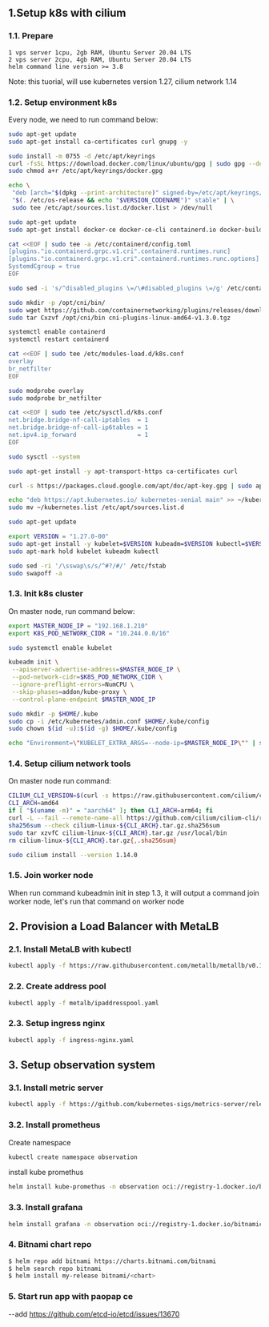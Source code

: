## 1.Setup k8s with cilium
### 1.1. Prepare
    1 vps server 1cpu, 2gb RAM, Ubuntu Server 20.04 LTS
    2 vps server 2cpu, 4gb RAM, Ubuntu Server 20.04 LTS
    helm command line version >= 3.8

Note: this tuorial, will use kubernetes version 1.27, cilium network 1.14

### 1.2. Setup environment k8s
Every node, we need to run command below:
```sh
sudo apt-get update
sudo apt-get install ca-certificates curl gnupg -y

sudo install -m 0755 -d /etc/apt/keyrings
curl -fsSL https://download.docker.com/linux/ubuntu/gpg | sudo gpg --dearmor -o /etc/apt/keyrings/docker.gpg
sudo chmod a+r /etc/apt/keyrings/docker.gpg

echo \
 "deb [arch="$(dpkg --print-architecture)" signed-by=/etc/apt/keyrings/docker.gpg] https://download.docker.com/linux/ubuntu \
 "$(. /etc/os-release && echo "$VERSION_CODENAME")" stable" | \
 sudo tee /etc/apt/sources.list.d/docker.list > /dev/null

sudo apt-get update
sudo apt-get install docker-ce docker-ce-cli containerd.io docker-buildx-plugin docker-compose-plugin -y

cat <<EOF | sudo tee -a /etc/containerd/config.toml
[plugins."io.containerd.grpc.v1.cri".containerd.runtimes.runc]
[plugins."io.containerd.grpc.v1.cri".containerd.runtimes.runc.options]
SystemdCgroup = true
EOF

sudo sed -i 's/^disabled_plugins \=/\#disabled_plugins \=/g' /etc/containerd/config.toml

sudo mkdir -p /opt/cni/bin/
sudo wget https://github.com/containernetworking/plugins/releases/download/v1.3.0/cni-plugins-linux-amd64-v1.3.0.tgz
sudo tar Cxzvf /opt/cni/bin cni-plugins-linux-amd64-v1.3.0.tgz

systemctl enable containerd
systemctl restart containerd

cat <<EOF | sudo tee /etc/modules-load.d/k8s.conf
overlay
br_netfilter
EOF

sudo modprobe overlay
sudo modprobe br_netfilter

cat <<EOF | sudo tee /etc/sysctl.d/k8s.conf
net.bridge.bridge-nf-call-iptables  = 1
net.bridge.bridge-nf-call-ip6tables = 1
net.ipv4.ip_forward                 = 1
EOF

sudo sysctl --system

sudo apt-get install -y apt-transport-https ca-certificates curl

curl -s https://packages.cloud.google.com/apt/doc/apt-key.gpg | sudo apt-key add

echo "deb https://apt.kubernetes.io/ kubernetes-xenial main" >> ~/kubernetes.list
sudo mv ~/kubernetes.list /etc/apt/sources.list.d

sudo apt-get update

export VERSION = "1.27.0-00"
sudo apt-get install -y kubelet=$VERSION kubeadm=$VERSION kubectl=$VERSION kubernetes-cni
sudo apt-mark hold kubelet kubeadm kubectl

sudo sed -ri '/\sswap\s/s/^#?/#/' /etc/fstab
sudo swapoff -a

```

### 1.3. Init k8s cluster
On master node, run command below:
```sh
export MASTER_NODE_IP = "192.168.1.210"
export K8S_POD_NETWORK_CIDR = "10.244.0.0/16"

sudo systemctl enable kubelet

kubeadm init \
 --apiserver-advertise-address=$MASTER_NODE_IP \
 --pod-network-cidr=$K8S_POD_NETWORK_CIDR \
 --ignore-preflight-errors=NumCPU \
 --skip-phases=addon/kube-proxy \
 --control-plane-endpoint $MASTER_NODE_IP 

sudo mkdir -p $HOME/.kube
sudo cp -i /etc/kubernetes/admin.conf $HOME/.kube/config
sudo chown $(id -u):$(id -g) $HOME/.kube/config

echo "Environment=\"KUBELET_EXTRA_ARGS=--node-ip=$MASTER_NODE_IP\"" | sudo tee -a /etc/systemd/system/kubelet.service.d/10-kubeadm.conf

```
### 1.4. Setup cilium network tools
On master node run command:
```sh
CILIUM_CLI_VERSION=$(curl -s https://raw.githubusercontent.com/cilium/cilium-cli/master/stable.txt)
CLI_ARCH=amd64
if [ "$(uname -m)" = "aarch64" ]; then CLI_ARCH=arm64; fi
curl -L --fail --remote-name-all https://github.com/cilium/cilium-cli/releases/download/${CILIUM_CLI_VERSION}/cilium-linux-${CLI_ARCH}.tar.gz{,.sha256sum}
sha256sum --check cilium-linux-${CLI_ARCH}.tar.gz.sha256sum
sudo tar xzvfC cilium-linux-${CLI_ARCH}.tar.gz /usr/local/bin
rm cilium-linux-${CLI_ARCH}.tar.gz{,.sha256sum}

sudo cilium install --version 1.14.0

```

### 1.5. Join worker node
When run command kubeadmin init in step 1.3, it will output a command join worker node, let's run that command on worker node

## 2. Provision a Load Balancer with MetaLB
### 2.1. Install MetaLB with kubectl
```sh
kubectl apply -f https://raw.githubusercontent.com/metallb/metallb/v0.13.7/config/manifests/metallb-native.yaml
```

### 2.2. Create address pool
```sh
kubectl apply -f metalb/ipaddresspool.yaml
```
### 2.3. Setup ingress nginx
```sh
kubectl apply -f ingress-nginx.yaml
```

## 3. Setup observation system
### 3.1. Install metric server
```sh
kubectl apply -f https://github.com/kubernetes-sigs/metrics-server/releases/download/v0.6.4/components.yaml
```

### 3.2. Install prometheus
Create namespace
```sh
kubectl create namespace observation
```
install kube promethus
```sh
helm install kube-promethus -n observation oci://registry-1.docker.io/bitnamicharts/kube-prometheus --version 8.22.8 -f observation/kube-prometheus.yaml
```

### 3.3. Install grafana
```sh
helm install grafana -n observation oci://registry-1.docker.io/bitnamicharts/grafana --version 9.6.5 -f observation/grafana.yaml
```

### 4. Bitnami chart repo
```sh
$ helm repo add bitnami https://charts.bitnami.com/bitnami
$ helm search repo bitnami
$ helm install my-release bitnami/<chart>
```


### 5. Start run app with paopap ce

--add
https://github.com/etcd-io/etcd/issues/13670